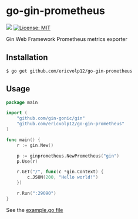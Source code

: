 # go-gin-prometheus
[![](https://godoc.org/github.com/ericvolp12/go-gin-prometheus?status.svg)](https://godoc.org/github.com/ericvolp12/go-gin-prometheus) [![License: MIT](https://img.shields.io/badge/License-MIT-yellow.svg)](https://opensource.org/licenses/MIT)

Gin Web Framework Prometheus metrics exporter

## Installation

`$ go get github.com/ericvolp12/go-gin-prometheus`

## Usage

```go
package main

import (
	"github.com/gin-gonic/gin"
	"github.com/ericvolp12/go-gin-prometheus"
)

func main() {
	r := gin.New()

	p := ginprometheus.NewPrometheus("gin")
	p.Use(r)

	r.GET("/", func(c *gin.Context) {
		c.JSON(200, "Hello world!")
	})

	r.Run(":29090")
}
```

See the [example.go file](https://github.com/ericvolp12/go-gin-prometheus/blob/master/example/example.go)
